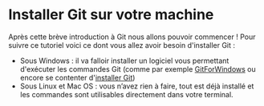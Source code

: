 # Installer Git sur votre machine

Après cette brève introduction à Git nous allons pouvoir commencer ! Pour suivre ce tutoriel voici ce dont vous allez avoir besoin d'installer Git :

- Sous Windows : il va falloir installer un logiciel vous permettant d'exécuter les commandes Git (comme par exemple [GitForWindows](https://gitforwindows.org/) ou encore se contenter d'[installer Git](https://git-scm.com/download/win))
- Sous Linux et Mac OS : vous n’avez rien à faire, tout est déjà installé et les commandes sont utilisables directement dans votre terminal.
